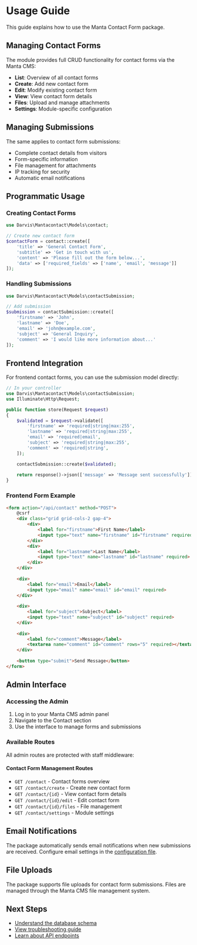 # Usage Guide

This guide explains how to use the Manta Contact Form package.

## Managing Contact Forms

The module provides full CRUD functionality for contact forms via the Manta CMS:

- **List**: Overview of all contact forms
- **Create**: Add new contact form
- **Edit**: Modify existing contact form
- **View**: View contact form details
- **Files**: Upload and manage attachments
- **Settings**: Module-specific configuration

## Managing Submissions

The same applies to contact form submissions:

- Complete contact details from visitors
- Form-specific information
- File management for attachments
- IP tracking for security
- Automatic email notifications

## Programmatic Usage

### Creating Contact Forms

```php
use Darvis\Mantacontact\Models\contact;

// Create new contact form
$contactForm = contact::create([
    'title' => 'General Contact Form',
    'subtitle' => 'Get in touch with us',
    'content' => 'Please fill out the form below...',
    'data' => ['required_fields' => ['name', 'email', 'message']]
]);
```

### Handling Submissions

```php
use Darvis\Mantacontact\Models\contactSubmission;

// Add submission
$submission = contactSubmission::create([
    'firstname' => 'John',
    'lastname' => 'Doe',
    'email' => 'john@example.com',
    'subject' => 'General Inquiry',
    'comment' => 'I would like more information about...'
]);
```

## Frontend Integration

For frontend contact forms, you can use the submission model directly:

```php
// In your controller
use Darvis\Mantacontact\Models\contactSubmission;
use Illuminate\Http\Request;

public function store(Request $request)
{
    $validated = $request->validate([
        'firstname' => 'required|string|max:255',
        'lastname' => 'required|string|max:255',
        'email' => 'required|email',
        'subject' => 'required|string|max:255',
        'comment' => 'required|string',
    ]);

    contactSubmission::create($validated);
    
    return response()->json(['message' => 'Message sent successfully']);
}
```

### Frontend Form Example

```html
<form action="/api/contact" method="POST">
    @csrf
    <div class="grid grid-cols-2 gap-4">
        <div>
            <label for="firstname">First Name</label>
            <input type="text" name="firstname" id="firstname" required>
        </div>
        <div>
            <label for="lastname">Last Name</label>
            <input type="text" name="lastname" id="lastname" required>
        </div>
    </div>
    
    <div>
        <label for="email">Email</label>
        <input type="email" name="email" id="email" required>
    </div>
    
    <div>
        <label for="subject">Subject</label>
        <input type="text" name="subject" id="subject" required>
    </div>
    
    <div>
        <label for="comment">Message</label>
        <textarea name="comment" id="comment" rows="5" required></textarea>
    </div>
    
    <button type="submit">Send Message</button>
</form>
```

## Admin Interface

### Accessing the Admin

1. Log in to your Manta CMS admin panel
2. Navigate to the Contact section
3. Use the interface to manage forms and submissions

### Available Routes

All admin routes are protected with staff middleware:

#### Contact Form Management Routes
- `GET /contact` - Contact forms overview
- `GET /contact/create` - Create new contact form
- `GET /contact/{id}` - View contact form details
- `GET /contact/{id}/edit` - Edit contact form
- `GET /contact/{id}/files` - File management
- `GET /contact/settings` - Module settings

## Email Notifications

The package automatically sends email notifications when new submissions are received. Configure email settings in the [configuration file](configuration.md).

## File Uploads

The package supports file uploads for contact form submissions. Files are managed through the Manta CMS file management system.

## Next Steps

- [Understand the database schema](database.md)
- [View troubleshooting guide](troubleshooting.md)
- [Learn about API endpoints](api.md)

